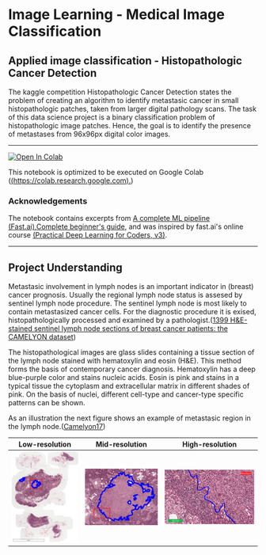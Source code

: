 # Image Learning - Medical Image Classification 

## Applied image classification - Histopathologic Cancer Detection 

The kaggle competition Histopathologic Cancer Detection states the problem of creating an algorithm to identify metastasic cancer in small histopathologic patches, taken from larger digital pathology scans. The task of this data science project is a binary classification problem of histopathologic image patches. Hence, the goal is to identify the presence of metastases from 96x96px digital color images.

***

[![Open In Colab](https://colab.research.google.com/assets/colab-badge.svg)](https://colab.research.google.com/github/myrmsch/Image_Learning_Medical_Image_Classification/blob/master/Image_Learning_Medical_Image_Classification_Applied_image_classification_Histopathologic_Cancer_Detection.ipynb)

This notebook is optimized to be executed on Google Colab ([(https://colab.research.google.com).]((https://colab.research.google.com).))


### Acknowledgements

The notebook contains excerpts from [A complete ML pipeline (Fast.ai)](https://www.kaggle.com/qitvision/a-complete-ml-pipeline-fast-ai/comments#470204),[Complete beginner's guide](https://www.kaggle.com/gomezp/complete-beginner-s-guide-eda-keras-lb-0-93), and was inspired by fast.ai's online course [(Practical Deep Learning for Coders, v3)](https://course.fast.ai/).

***

## Project Understanding

Metastasic involvement in lymph nodes is an important indicator in (breast) cancer prognosis. Usually the regional lymph node status is assesed by sentinel lymph node procedure. The sentinel lymph node is most likely to contain metastasized cancer cells. For the diagnostic procedure it is exised, histopathologically processed and examined by a pathologist.([1399 H&E-stained sentinel lymph node sections of breast cancer patients: the CAMELYON dataset](https://academic.oup.com/gigascience/article/7/6/giy065/5026175))

The histopathological images are glass slides containing a tissue section of the lymph node stained with hematoxylin and eosin (H&E). This method forms the basis of contemporary cancer diagnosis. Hematoxylin has a deep blue-purple color and stains nucleic acids. Eosin is pink and stains in a typical tissue the cytoplasm and extracellular matrix in different shades of pink. On the basis of nuclei, different cell-type and cancer-type specific patterns can be shown.

As an illustration the next figure shows an example of metastasic region in the lymph node.([Camelyon17](https://camelyon17.grand-challenge.org/Background/))

Low-resolution  | Mid-resolution | High-resolution
  ------------- | ------------- | -------------
  ![alt](https://raw.githubusercontent.com/myrmsch/Image_Learning_Medical_Image_Classification/master/sample_images/example_low_resolution.png)  | ![alt](https://raw.githubusercontent.com/myrmsch/Image_Learning_Medical_Image_Classification/master/sample_images/example_mid_resolution.png) | ![alt](https://raw.githubusercontent.com/myrmsch/Image_Learning_Medical_Image_Classification/master/sample_images/example_high_resolution.png)





 



